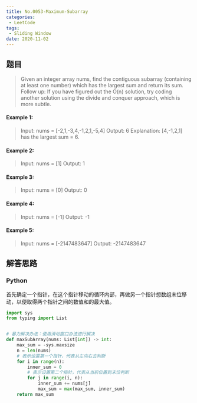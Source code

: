 ```yaml
---
title: No.0053-Maximum-Subarray
categories: 
 - LeetCode
tags:
 - Sliding Window
date: 2020-11-02
---
```


## 题目
>Given an integer array nums, find the contiguous subarray (containing at least one number) which has the largest sum and return its sum.  
Follow up: If you have figured out the O(n) solution, try coding another solution using the divide and conquer approach, which is more subtle.

#### Example 1:
>Input: nums = [-2,1,-3,4,-1,2,1,-5,4]
Output: 6
Explanation: [4,-1,2,1] has the largest sum = 6.

#### Example 2:
> Input: nums = [1]
> Output: 1

#### Example 3:
>Input: nums = [0]
>Output: 0

#### Example 4:
>Input: nums = [-1]
>Output: -1

#### Example 5:
>Input: nums = [-2147483647]
>Output: -2147483647

## 解答思路
### Python
首先确定一个指针，在这个指针移动的循环内部，再做另一个指针想数组末位移动，以便取得两个指针之间的数值和的最大值。

```python
import sys
from typing import List


# 暴力解决办法：使用滑动窗口办法进行解决
def maxSubArray(nums: List[int]) -> int:
    max_sum = -sys.maxsize
    n = len(nums)
    # 表示设置第一个指针，代表从左向右去判断
    for i in range(n):
        inner_sum = 0
        # 表示设置第二个指针，代表从当前位置到末位判断
        for j in range(i, n):
            inner_sum += nums[j]
            max_sum = max(max_sum, inner_sum)
    return max_sum

```
